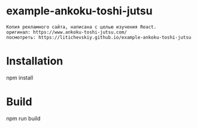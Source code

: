 # example-ankoku-toshi-jutsu

```
Копия рекламного сайта, написана с целью изучения React.
оригинал: https://www.ankoku-toshi-jutsu.com/
посмотреть: https://litichevskiy.github.io/example-ankoku-toshi-jutsu
```

# Installation
  npm install

# Build
  npm run build
